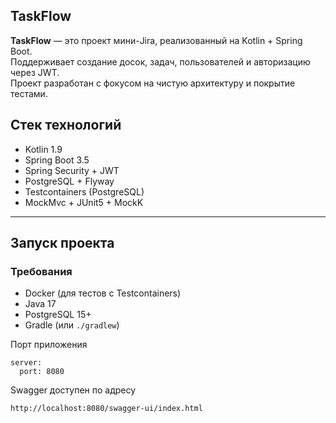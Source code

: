 ## TaskFlow
**TaskFlow** — это проект мини-Jira, реализованный на Kotlin + Spring Boot.  
Поддерживает создание досок, задач, пользователей и авторизацию через JWT.  
Проект разработан с фокусом на чистую архитектуру и покрытие тестами.

## Стек технологий

-  Kotlin 1.9
-  Spring Boot 3.5
-  Spring Security + JWT
-  PostgreSQL + Flyway
-  Testcontainers (PostgreSQL)
-  MockMvc + JUnit5 + MockK

---
##  Запуск проекта

### Требования

- Docker (для тестов с Testcontainers)
- Java 17
- PostgreSQL 15+
- Gradle (или `./gradlew`)

Порт приложения
````
server: 
  port: 8080
````

Swagger доступен по адресу
````
http://localhost:8080/swagger-ui/index.html
````
